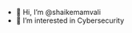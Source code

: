 - 👋 Hi, I’m @shaikemamvali
- 👀 I’m interested in Cybersecurity



<!---
shaikemamvali/shaikemamvali is a ✨ special ✨ repository because its `README.md` (this file) appears on your GitHub profile.
You can click the Preview link to take a look at your changes.
--->
